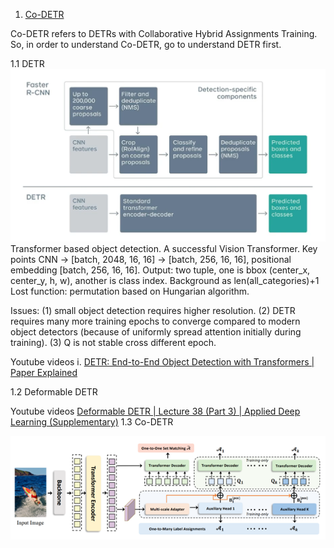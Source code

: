 

1. [Co-DETR](https://github.com/Sense-X/Co-DETR)

Co-DETR refers to DETRs with Collaborative Hybrid Assignments Training. So, in order to understand Co-DETR, go to understand DETR first.

1.1 DETR
![Alt text](images/2_rcnn_detr.png)
Transformer based object detection. A successful Vision Transformer.
Key points
CNN -> [batch, 2048, 16, 16] -> [batch, 256, 16, 16], positional embedding [batch, 256, 16, 16]. 
Output: two tuple, one is bbox (center_x, center_y, h, w), another is class index. Background as len(all_categories)+1
Lost function: permutation based on Hungarian algorithm.

Issues: (1) small object detection requires higher resolution. (2) DETR requires many more training epochs to converge compared to modern object detectors (because of uniformly spread attention initially during training). (3) Q is not stable cross different epoch.

Youtube videos
i. [DETR: End-to-End Object Detection with Transformers | Paper Explained](https://www.youtube.com/watch?v=BNx-wno-0-g)

1.2 Deformable DETR

Youtube videos
[Deformable DETR | Lecture 38 (Part 3) | Applied Deep Learning (Supplementary)](https://www.youtube.com/watch?v=al1JXZTBIfU)
1.3 Co-DETR

![Alt text](images/fig1_codetr_framework.png)
